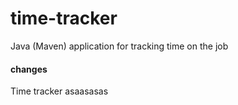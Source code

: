 # time-tracker
Java (Maven) application for tracking time on the job
#### changes
Time tracker
asaasasas
